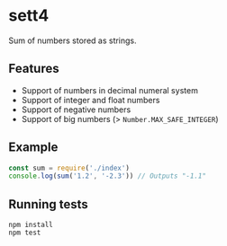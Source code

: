 # sett4

Sum of numbers stored as strings.

## Features

- Support of numbers in decimal numeral system
- Support of integer and float numbers
- Support of negative numbers
- Support of big numbers (> `Number.MAX_SAFE_INTEGER`)

## Example

```js
const sum = require('./index')
console.log(sum('1.2', '-2.3')) // Outputs "-1.1"
```

## Running tests

```
npm install
npm test
```
